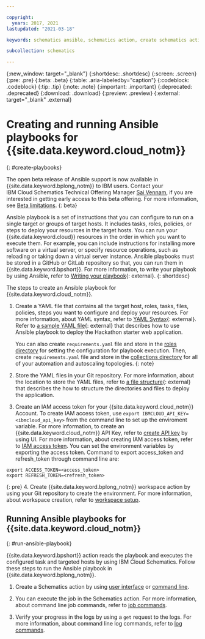 ```yaml
---

copyright:
  years: 2017, 2021
lastupdated: "2021-03-18"

keywords: schematics ansible, schematics action, create schematics actions, run ansible playbooks

subcollection: schematics

---
```

{:new_window: target="_blank"}
{:shortdesc: .shortdesc}
{:screen: .screen}
{:pre: .pre}
{:beta: .beta}
{:table: .aria-labeledby="caption"} 
{:codeblock: .codeblock}
{:tip: .tip}
{:note: .note}
{:important: .important}
{:deprecated: .deprecated}
{:download: .download}
{:preview: .preview}
{:external: target="_blank" .external}

# Creating and running Ansible playbooks for {{site.data.keyword.cloud_notm}}
{: #create-playbooks}

   The open beta release of Ansible support is now available in {{site.data.keyword.bplong_notm}} to IBM users. Contact your IBM Cloud Schematics Technical Offering Manager [Sai Vennam](mailto:svennam@us.ibm.com), if you are interested in getting early access to this beta offering. For more information, see [Beta limitations](/docs/schematics?topic=schematics-schematics-limitations#beta-limitations).
   {: beta}

Ansible playbook is a set of instructions that you can configure to run on a single target or groups of target hosts. It includes tasks, roles, policies, or steps to deploy your resources in the target hosts. You can run your {{site.data.keyword.cloud}} resources in the order in which you want to execute them. For example, you can include instructions for installing more software on a virtual server, or specify resource operations, such as reloading or taking down a virtual server instance. Ansible playbooks must be stored in a GitHub or GitLab repository so that, you can run them in {{site.data.keyword.bpshort}}. For more information, to write your playbook by using Ansible, refer to [Writing your playbook](https://www.ansible.com/blog/getting-started-writing-your-first-playbook){: external}.
{: shortdesc}

The steps to create an Ansible playbook for {{site.data.keyword.cloud_notm}}.

1. Create a YAML file that contains all the target host, roles, tasks, files, policies, steps you want to configure and deploy your resources. For more information, about YAML syntax, refer to [YAML Syntax](https://docs.ansible.com/ansible/latest/reference_appendices/YAMLSyntax.html){: external}.  Refer to [a sample YAML file](https://github.com/Cloud-Schematics/ansible-app-deploy-iks/blob/master/site.yml){: external} that describes how to use Ansible playbook to deploy the Hackathon starter web application.

   You can also create `requirements.yaml` file and store in the [roles directory](/docs/schematics?topic=schematics-getting-started-ansible#ansible-galaxy) for setting the configuration for playbook execution. Then, create `requirements.yaml` file and store in the [collections directory](/docs/schematics?topic=schematics-getting-started-ansible#ansible-collections) for all of your automation and autoscaling topologies.
   {: note}

2. Store the YAML files in your Git repository. For more information, about the location to store the YAML files, refer to [a file structure](https://github.com/Cloud-Schematics/ansible-app-deploy-iks){: external} that describes the how to structure the directories and files to deploy the application.

3. Create an IAM access token for your {{site.data.keyword.cloud_notm}} Account. To create IAM access token, use `export IBMCLOUD_API_KEY=<ibmcloud_api_key>` from the command line to set up the enviroment variable. For more information, to create an {{site.data.keyword.cloud_notm}} API Key, refer to [create API key](/docs/account?topic=account-userapikey#create_user_key) by using UI. For more information, about creating IAM access token, refer to [IAM access token](/apidocs/iam-identity-token-api#gettoken-apikey-delegatedrefreshtoken). You can set the environment variables by exporting the access token. Command to export access_token and refresh_token through command line are:
  
  ```
  export ACCESS_TOKEN=<access_token>
  export REFRESH_TOKEN=<refresh_token>
  ```
  {: pre}
4. Create {{site.data.keyword.bplong_notm}} workspace action by using your Git repository to create the environment. For more information, about workspace creation, refer to [workspace setup](/docs/schematics?topic=schematics-workspace-setup).


## Running Ansible playbooks for {{site.data.keyword.cloud_notm}}
{: #run-ansible-playbook}

{{site.data.keyword.bpshort}} action reads the playbook and executes the configured task and targeted hosts by using IBM Cloud Schematics. Follow these steps to run the Ansible playbook in {{site.data.keyword.bplong_notm}}.

1. Create a Schematics action by using [user interface](/docs/schematics?topic=schematics-action-setup#create-action) or [command line](/docs/schematics?topic=schematics-schematics-cli-reference#schematics-create-action). 



2. You can execute the job in the Schematics action. For more information, about command line job commands, refer to [job commands](/docs/schematics?topic=schematics-schematics-cli-reference#schematics-job-commands).



3. Verify your progress in the logs by using a `get` request to the logs. For more information, about command line log commands, refer to [log commands](/docs/schematics?topic=schematics-schematics-cli-reference#schematics-logs-job).

